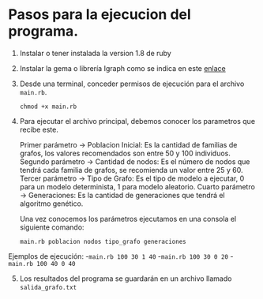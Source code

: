 # Pasos para la ejecucion del programa.

1. Instalar o tener instalada la version 1.8 de ruby

2. Instalar la gema o librería Igraph como se indica en este [enlace](http://igraph.rubyforge.org/igraph/)

3. Desde una terminal, conceder permisos de ejecución para el archivo `main.rb`. 

	`chmod +x main.rb`

4. Para ejecutar el archivo principal, debemos conocer los parametros que recibe este.

	Primer parámetro  -> Poblacion Inicial: Es la cantidad de familias de grafos, los valores recomendados son entre 50 y 100 individuos.
	Segundo parámetro -> Cantidad de nodos: Es el número de nodos que tendrá cada familia de grafos, se recomienda un valor entre 25 y 60. 
	Tercer parámetro  -> Tipo de Grafo: Es el tipo de modelo a ejecutar, 0 para un modelo determinista, 1 para modelo aleatorio.
	Cuarto parámetro  -> Generaciones: Es la cantidad de generaciones que tendrá el algoritmo genético.

   Una vez conocemos los parámetros ejecutamos en una consola el siguiente comando:
	
	`main.rb poblacion nodos tipo_grafo generaciones`
	
Ejemplos de ejecución: 
-`main.rb 100 30 1 40`
-`main.rb 100 30 0 20`
-`main.rb 100 40 0 40`

5. Los resultados del programa se guardarán en un archivo llamado `salida_grafo.txt`